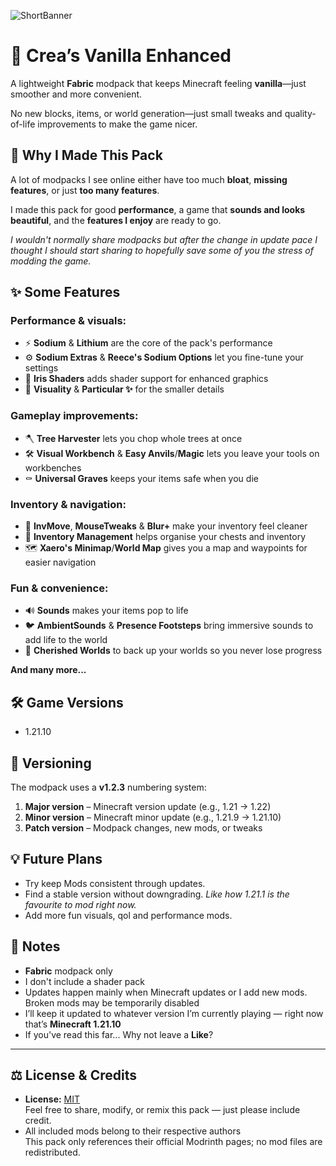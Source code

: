 ![ShortBanner](https://cdn.modrinth.com/data/YPiijgeZ/images/0950b71e999f473bca12c179694536be6d3fb338.png)

# 📜 Crea’s Vanilla Enhanced
 
A lightweight **Fabric** modpack that keeps Minecraft feeling **vanilla**—just smoother and more convenient.  

No new blocks, items, or world generation—just small tweaks and quality-of-life improvements to make the game nicer.

## 💬 Why I Made This Pack

A lot of modpacks I see online either have too much **bloat**, **missing features**, or just **too many features**.  

I made this pack for good **performance**, a game that **sounds and looks beautiful**, and the **features I enjoy** are ready to go.    

_I wouldn't normally share modpacks but after the change in update pace I thought I should start sharing to hopefully save some of you the stress of modding the game._

## ✨ Some Features

### Performance & visuals:

- ⚡ **Sodium** & **Lithium** are the core of the pack's performance
- ⚙️ **Sodium Extras** & **Reece's Sodium Options** let you fine-tune your settings
- 🌈 **Iris Shaders** adds shader support for enhanced graphics
- 🎉 **Visuality** & **Particular ✨**  for the smaller details

### Gameplay improvements:  

- 🪓 **Tree Harvester** lets you chop whole trees at once
- 🛠️ **Visual Workbench** & **Easy Anvils**/**Magic** lets you leave your tools on workbenches
- ⚰️ **Universal Graves** keeps your items safe when you die  

### Inventory & navigation:

- 🎒 **InvMove**, **MouseTweaks** & **Blur+** make your inventory feel cleaner
- 🧰 **Inventory Management** helps organise your chests and inventory
- 🗺️ **Xaero's Minimap**/**World Map** gives you a map and waypoints for easier navigation  

### Fun & convenience:

- 🔊 **Sounds** makes your items pop to life
- 🐦 **AmbientSounds** & **Presence Footsteps** bring immersive sounds to add life to the world 
- 💾 **Cherished Worlds** to back up your worlds so you never lose progress  

**And many more...**    

## 🛠️ Game Versions
- 1.21.10

## 📝 Versioning

The modpack uses a **v1.2.3** numbering system:

1. **Major version** – Minecraft version update (e.g., 1.21 → 1.22)  
2. **Minor version** – Minecraft minor update (e.g., 1.21.9 → 1.21.10)  
3. **Patch version** – Modpack changes, new mods, or tweaks

## 💡 Future Plans
- Try keep Mods consistent through updates.
- Find a stable version without downgrading. _Like how 1.21.1 is the favourite to mod right now._
- Add more fun visuals, qol and performance mods.

## 💬 Notes
- **Fabric** modpack only
- I don't include a shader pack
- Updates happen mainly when Minecraft updates or I add new mods. Broken mods may be temporarily disabled
- I’ll keep it updated to whatever version I’m currently playing — right now that’s **Minecraft 1.21.10**
- If you've read this far... Why not leave a **Like**?

---

## ⚖️ License & Credits
- **License:** [MIT](https://opensource.org/licenses/MIT)  
  Feel free to share, modify, or remix this pack — just please include credit.  
- All included mods belong to their respective authors  
  This pack only references their official Modrinth pages; no mod files are redistributed.
